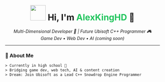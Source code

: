 <h1 align="center">
  <img src="https://media.giphy.com/media/JIX9t2j0ZTN9S/giphy.gif" width="50"> Hi, I'm <span style="color:#22c55e">AlexKingHD</span> 👑
</h1>

<p align="center">
  <i>Multi-Dimensional Developer 🚀 | Future Ubisoft C++ Programmer 🎮</i><br>
  <i>Game Dev • Web Dev • AI (coming soon)</i>
</p>

---

### 👋 About Me

```txt
> Currently in high school 🏫
> Bridging game dev, web tech, AI & content creation
> Dream: Join Ubisoft as a Lead C++ Snowdrop Engine Programmer
